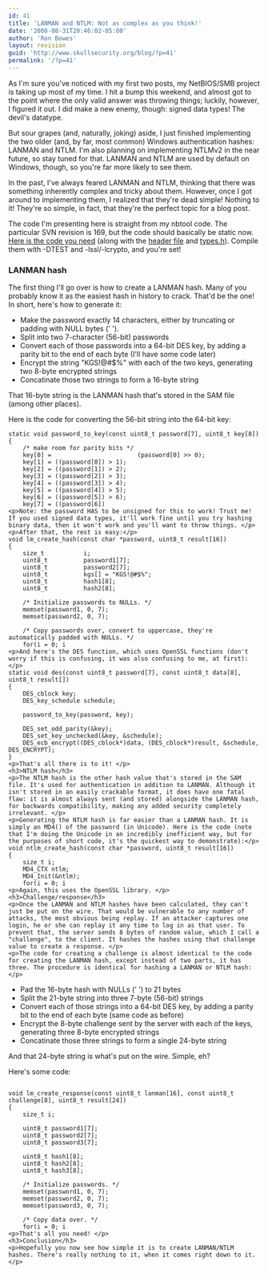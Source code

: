 ```yaml
---
id: 41
title: 'LANMAN and NTLM: Not as complex as you think!'
date: '2008-08-31T20:46:02-05:00'
author: 'Ron Bowes'
layout: revision
guid: 'http://www.skullsecurity.org/blog/?p=41'
permalink: '/?p=41'
---
```


As I'm sure you've noticed with my first two posts, my NetBIOS/SMB project is taking up most of my time. I hit a bump this weekend, and almost got to the point where the only valid answer was throwing things; luckily, however, I figured it out. I did make a new enemy, though: signed data types! The devil's datatype.

But sour grapes (and, naturally, joking) aside, I just finished implementing the two older (and, by far, most common) Windows authentication hashes: LANMAN and NTLM. I'm also planning on implementing NTLMv2 in the near future, so stay tuned for that. LANMAN and NTLM are used by default on Windows, though, so you're far more likely to see them.

In the past, I've always feared LANMAN and NTLM, thinking that there was something inherently complex and tricky about them. However, once I got around to implementing them, I realized that they're dead simple! Nothing to it! They're so simple, in fact, that they're the perfect topic for a blog post.

The code I'm presenting here is straight from my nbtool code. The particular SVN revision is 169, but the code should basically be static now. [Here is the code you need](http://svn.skullsecurity.org:81/ron/security/nbtool/crypto.c) (along with the [header file](http://svn.skullsecurity.org:81/ron/security/nbtool/crypto.h) and [types.h](http://svn.skullsecurity.org:81/ron/security/nbtool/types.h)). Compile them with -DTEST and -lssl/-lcrypto, and you're set!

### LANMAN hash

The first thing I'll go over is how to create a LANMAN hash. Many of you probably know it as the easiest hash in history to crack. That'd be the one! In short, here's how to generate it:

- Make the password exactly 14 characters, either by truncating or padding with NULL bytes (' ').
- Split into two 7-character (56-bit) passwords
- Convert each of those passwords into a 64-bit DES key, by adding a parity bit to the end of each byte (I'll have some code later)
- Encrypt the string "KGS!@#$%" with each of the two keys, generating two 8-byte encrypted strings
- Concatinate those two strings to form a 16-byte string

That 16-byte string is the LANMAN hash that's stored in the SAM file (among other places).

Here is the code for converting the 56-bit string into the 64-bit key:

```
static void password_to_key(const uint8_t password[7], uint8_t key[8])
{
    /* make room for parity bits */
    key[0] =                        (password[0] >> 0);
    key[1] = ((password[0]) > 1);
    key[2] = ((password[1]) > 2);
    key[3] = ((password[2]) > 3);
    key[4] = ((password[3]) > 4);
    key[5] = ((password[4]) > 5);
    key[6] = ((password[5]) > 6);
    key[7] = ((password[6]) 
<p>Note: the password HAS to be unsigned for this to work! Trust me! If you used signed data types, it'll work fine until you try hashing binary data, then it won't work and you'll want to throw things. </p>
<p>After that, the rest is easy:</p>
void lm_create_hash(const char *password, uint8_t result[16])
{   
    size_t           i;
    uint8_t          password1[7];
    uint8_t          password2[7];
    uint8_t          kgs[] = "KGS!@#$%";
    uint8_t          hash1[8];
    uint8_t          hash2[8];

    /* Initialize passwords to NULLs. */
    memset(password1, 0, 7);  
    memset(password2, 0, 7);

    /* Copy passwords over, convert to uppercase, they're automatically padded with NULLs. */
    for(i = 0; i 
<p>And here's the DES function, which uses OpenSSL functions (don't worry if this is confusing, it was also confusing to me, at first):</p>
static void des(const uint8_t password[7], const uint8_t data[8], uint8_t result[])
{   
    DES_cblock key;
    DES_key_schedule schedule;

    password_to_key(password, key);

    DES_set_odd_parity(&key);
    DES_set_key_unchecked(&key, &schedule);
    DES_ecb_encrypt((DES_cblock*)data, (DES_cblock*)result, &schedule, DES_ENCRYPT);
}  
<p>That's all there is to it! </p>
<h3>NTLM hash</h3>
<p>The NTLM hash is the other hash value that's stored in the SAM file. It's used for authentication in addition to LANMAN. Although it isn't stored in an easily crackable format, it does have one fatal flaw: it is almost always sent (and stored) alongside the LANMAN hash, for backwards compatibility, making any added security completely irrelevant. </p>
<p>Generating the NTLM hash is far easier than a LANMAN hash. It is simply an MD4() of the password (in Unicode). Here is the code (note that I'm doing the Unicode in an incredibly inefficient way, but for the purposes of short code, it's the quickest way to demonstrate):</p>
void ntlm_create_hash(const char *password, uint8_t result[16])
{
    size_t i;
    MD4_CTX ntlm;
    MD4_Init(&ntlm);
    for(i = 0; i 
<p>Again, this uses the OpenSSL library. </p>
<h3>Challenge/response</h3>
<p>Once the LANMAN and NTLM hashes have been calculated, they can't just be put on the wire. That would be vulnerable to any number of attacks, the most obvious being replay. If an attacker captures one login, he or she can replay it any time to log in as that user. To prevent that, the server sends 8 bytes of random value, which I call a "challenge", to the client. It hashes the hashes using that challenge value to create a response. </p>
<p>The code for creating a challenge is almost identical to the code for creating the LANMAN hash, except instead of two parts, it has three. The procedure is identical for hashing a LANMAN or NTLM hash:</p>
```

- Pad the 16-byte hash with NULLs (' ') to 21 bytes
- Split the 21-byte string into three 7-byte (56-bit) strings
- Convert each of those strings into a 64-bit DES key, by adding a parity bit to the end of each byte (same code as before)
- Encrypt the 8-byte challenge sent by the server with each of the keys, generating three 8-byte encrypted strings
- Concatinate those three strings to form a single 24-byte string

And that 24-byte string is what's put on the wire. Simple, eh?

Here's some code:

```

void lm_create_response(const uint8_t lanman[16], const uint8_t challenge[8], uint8_t result[24])
{
    size_t i;

    uint8_t password1[7];
    uint8_t password2[7];
    uint8_t password3[7];

    uint8_t hash1[8];
    uint8_t hash2[8];
    uint8_t hash3[8];

    /* Initialize passwords. */
    memset(password1, 0, 7);
    memset(password2, 0, 7);
    memset(password3, 0, 7);

    /* Copy data over. */
    for(i = 0; i 
<p>That's all you need! </p>
<h3>Conclusion</h3>
<p>Hopefully you now see how simple it is to create LANMAN/NTLM hashes. There's really nothing to it, when it comes right down to it. </p>
```